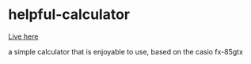 # helpful-calculator
[Live here](https://mangonaise.github.io/helpful-calculator/)

a simple calculator that is enjoyable to use, based on the casio fx-85gtx
